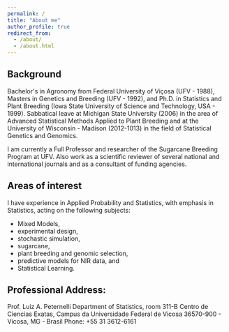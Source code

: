 ```yaml
---
permalink: /
title: "About me"
author_profile: true
redirect_from: 
  - /about/
  - /about.html
---
```



## Background
Bachelor's in Agronomy from Federal University of Viçosa (UFV - 1988), Masters in Genetics and Breeding (UFV - 1992), and Ph.D. in Statistics and Plant Breeding (Iowa State University of Science and Technology, USA - 1999). Sabbatical leave at Michigan State University (2006) in the area of Advanced Statistical Methods Applied to Plant Breeding and at the University of Wisconsin - Madison (2012-1013) in the field of Statistical Genetics and Genomics. 

I am currently a Full Professor and researcher of the Sugarcane Breeding Program at UFV. Also work as a scientific reviewer of several national and international journals and as a consultant of funding agencies. 

## Areas of interest
I have experience in Applied Probability and Statistics, with emphasis in Statistics, acting on the following subjects: 
* Mixed Models, 
* experimental design, 
* stochastic simulation, 
* sugarcane, 
* plant breeding and genomic selection, 
* predictive models for NIR data, and 
* Statistical Learning.

## Professional Address:
Prof. Luiz A. Peternelli
Department of Statistics, room 311-B
Centro de Ciencias Exatas, 
Campus da Universidade Federal de Vicosa
36570-900 - Vicosa, MG - Brasil
Phone: +55 31 3612-6161 
